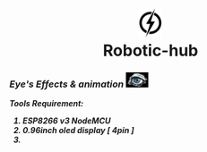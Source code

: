 <h1 align ="Center"><img width =40  Src = "https://github.com/ArtStudioORG/Robotic-hub/blob/main/!!!%20ignore%20Me%20!!!/main-logo.png"><br>Robotic-hub </h1>
 
<h3><i> Eye's Effects & animation </i><img width = "40" Src = "https://github.com/ArtStudioORG/Robotic-hub/blob/main/!!!%20ignore%20Me%20!!!/eyes%20tools/eyes%20logo.jpg "></h3> <P><b><i> Tools Requirement: <ol> <li>ESP8266 v3 NodeMCU</li><li>0.96inch oled display [ 4pin ]</li><li>

